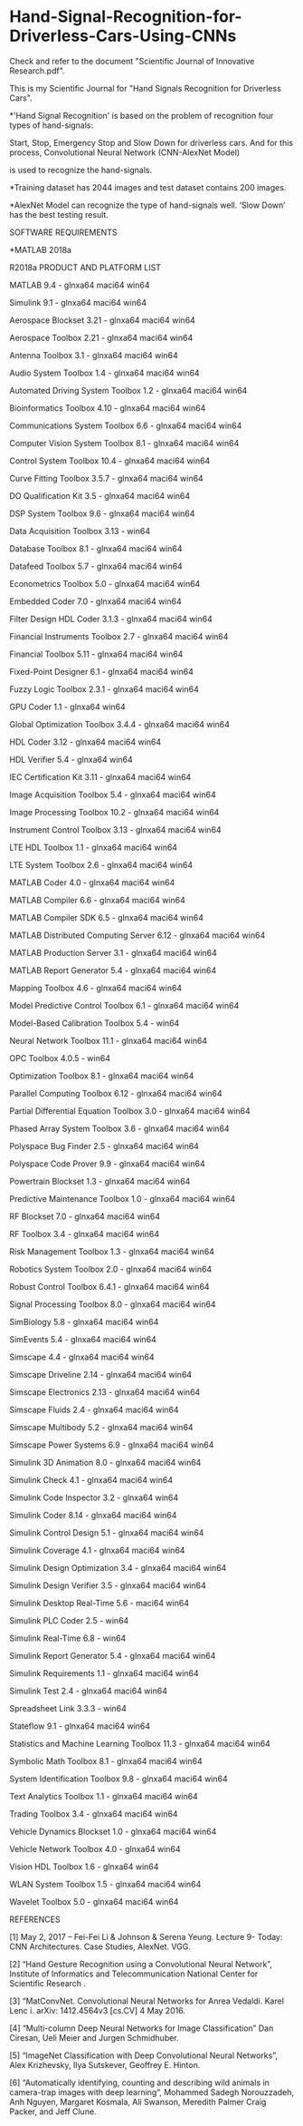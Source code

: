 # Hand-Signal-Recognition-for-Driverless-Cars-Using-CNNs

Check and refer to the document "Scientific Journal of Innovative Research.pdf".

This is my Scientific Journal for "Hand Signals Recognition for Driverless Cars".




*'Hand Signal Recognition' is based on the problem of recognition four types of hand-signals: 		
	
Start, Stop, Emergency Stop and Slow Down for driverless cars. And for this process, Convolutional Neural Network (CNN-AlexNet Model)
	
is used to recognize the hand-signals.

*Training dataset has 2044 images and test dataset contains 200 images.

*AlexNet Model can recognize the type of hand-signals well. ‘Slow Down’ has the best testing result.

  
  
  
SOFTWARE REQUIREMENTS

  *MATLAB 2018a
  
  
  
 R2018a PRODUCT AND PLATFORM LIST
 
 MATLAB 9.4 - glnxa64 maci64 win64
 
   Simulink 9.1 - glnxa64 maci64 win64
   
   Aerospace Blockset  3.21 - glnxa64 maci64 win64
   
   Aerospace Toolbox  2.21 - glnxa64 maci64 win64
   
   Antenna Toolbox  3.1 - glnxa64 maci64 win64
   
   Audio System Toolbox  1.4 - glnxa64 maci64 win64
   
   Automated Driving System Toolbox  1.2 - glnxa64 maci64 win64
   
   Bioinformatics Toolbox  4.10 - glnxa64 maci64 win64
   
   Communications System Toolbox  6.6 - glnxa64 maci64 win64
   
   Computer Vision System Toolbox  8.1 - glnxa64 maci64 win64
   
   Control System Toolbox  10.4 - glnxa64 maci64 win64
   
   Curve Fitting Toolbox  3.5.7 - glnxa64 maci64 win64
   
   DO Qualification Kit  3.5 - glnxa64 maci64 win64
   
   DSP System Toolbox  9.6 - glnxa64 maci64 win64
   
   Data Acquisition Toolbox  3.13 - win64
   
   Database Toolbox  8.1 - glnxa64 maci64 win64
   
   Datafeed Toolbox  5.7 - glnxa64 maci64 win64
   
   Econometrics Toolbox  5.0 - glnxa64 maci64 win64
   
   Embedded Coder  7.0 - glnxa64 maci64 win64
   
   Filter Design HDL Coder  3.1.3 - glnxa64 maci64 win64
   
   Financial Instruments Toolbox  2.7 - glnxa64 maci64 win64
   
   Financial Toolbox  5.11 - glnxa64 maci64 win64
   
   Fixed-Point Designer  6.1 - glnxa64 maci64 win64
   
   Fuzzy Logic Toolbox  2.3.1 - glnxa64 maci64 win64
   
   GPU Coder  1.1 - glnxa64 win64
   
   Global Optimization Toolbox  3.4.4 - glnxa64 maci64 win64
   
   HDL Coder  3.12 - glnxa64 maci64 win64
   
   HDL Verifier  5.4 - glnxa64 win64
   
   IEC Certification Kit  3.11 - glnxa64 maci64 win64
   
   Image Acquisition Toolbox  5.4 - glnxa64 maci64 win64
   
   Image Processing Toolbox  10.2 - glnxa64 maci64 win64
   
   Instrument Control Toolbox  3.13 - glnxa64 maci64 win64
   
   LTE HDL Toolbox  1.1 - glnxa64 maci64 win64
   
   LTE System Toolbox  2.6 - glnxa64 maci64 win64
   
   MATLAB Coder  4.0 - glnxa64 maci64 win64
   
   MATLAB Compiler  6.6 - glnxa64 maci64 win64
   
   MATLAB Compiler SDK  6.5 - glnxa64 maci64 win64
   
   MATLAB Distributed Computing Server  6.12 - glnxa64 maci64 win64
   
   MATLAB Production Server  3.1 - glnxa64 maci64 win64
   
   MATLAB Report Generator  5.4 - glnxa64 maci64 win64
   
   Mapping Toolbox  4.6 - glnxa64 maci64 win64
   
   Model Predictive Control Toolbox  6.1 - glnxa64 maci64 win64
   
   Model-Based Calibration Toolbox  5.4 - win64
   
   Neural Network Toolbox  11.1 - glnxa64 maci64 win64
   
   OPC Toolbox  4.0.5 - win64
   
   Optimization Toolbox  8.1 - glnxa64 maci64 win64
   
   Parallel Computing Toolbox  6.12 - glnxa64 maci64 win64
   
   Partial Differential Equation Toolbox  3.0 - glnxa64 maci64 win64
   
   Phased Array System Toolbox  3.6 - glnxa64 maci64 win64
   
   Polyspace Bug Finder  2.5 - glnxa64 maci64 win64
   
   Polyspace Code Prover  9.9 - glnxa64 maci64 win64
   
   Powertrain Blockset  1.3 - glnxa64 maci64 win64
   
   Predictive Maintenance Toolbox  1.0 - glnxa64 maci64 win64
   
   RF Blockset  7.0 - glnxa64 maci64 win64
   
   RF Toolbox  3.4 - glnxa64 maci64 win64
   
   Risk Management Toolbox  1.3 - glnxa64 maci64 win64
   
   Robotics System Toolbox  2.0 - glnxa64 maci64 win64
   
   Robust Control Toolbox  6.4.1 - glnxa64 maci64 win64
   
   Signal Processing Toolbox  8.0 - glnxa64 maci64 win64
   
   SimBiology  5.8 - glnxa64 maci64 win64
   
   SimEvents  5.4 - glnxa64 maci64 win64
   
   Simscape  4.4 - glnxa64 maci64 win64
   
   Simscape Driveline  2.14 - glnxa64 maci64 win64
   
   Simscape Electronics  2.13 - glnxa64 maci64 win64
   
   Simscape Fluids  2.4 - glnxa64 maci64 win64
   
   Simscape Multibody  5.2 - glnxa64 maci64 win64
   
   Simscape Power Systems  6.9 - glnxa64 maci64 win64
   
   Simulink 3D Animation  8.0 - glnxa64 maci64 win64
   
   Simulink Check  4.1 - glnxa64 maci64 win64
   
   Simulink Code Inspector  3.2 - glnxa64 win64
   
   Simulink Coder  8.14 - glnxa64 maci64 win64
   
   Simulink Control Design  5.1 - glnxa64 maci64 win64
   
   Simulink Coverage  4.1 - glnxa64 maci64 win64
   
   Simulink Design Optimization  3.4 - glnxa64 maci64 win64
   
   Simulink Design Verifier  3.5 - glnxa64 maci64 win64
   
   Simulink Desktop Real-Time  5.6 - maci64 win64
   
   Simulink PLC Coder  2.5 - win64
   
   Simulink Real-Time  6.8 - win64
   
   Simulink Report Generator  5.4 - glnxa64 maci64 win64
   
   Simulink Requirements  1.1 - glnxa64 maci64 win64
   
   Simulink Test  2.4 - glnxa64 maci64 win64
   
   Spreadsheet Link  3.3.3 - win64
   
   Stateflow  9.1 - glnxa64 maci64 win64
   
   Statistics and Machine Learning Toolbox  11.3 - glnxa64 maci64 win64
   
   Symbolic Math Toolbox  8.1 - glnxa64 maci64 win64
   
   System Identification Toolbox  9.8 - glnxa64 maci64 win64
   
   Text Analytics Toolbox  1.1 - glnxa64 maci64 win64
   
   Trading Toolbox  3.4 - glnxa64 maci64 win64
   
   Vehicle Dynamics Blockset  1.0 - glnxa64 maci64 win64
   
   Vehicle Network Toolbox  4.0 - glnxa64 win64
   
   Vision HDL Toolbox  1.6 - glnxa64 win64
   
   WLAN System Toolbox  1.5 - glnxa64 maci64 win64
   
   Wavelet Toolbox  5.0 - glnxa64 maci64 win64



REFERENCES

[1] May 2, 2017 – Fei-Fei Li & Johnson & Serena Yeung. Lecture 9- Today: CNN Architectures. Case Studies, AlexNet. VGG.

[2] “Hand Gesture Recognition using a Convolutional Neural Network”, Institute of Informatics and Telecommunication National Center for Scientific Research .

[3] “MatConvNet. Convolutional Neural Networks for Anrea Vedaldi. Karel Lenc i. arXiv: 1412.4564v3 [cs.CV] 4 May 2016.

[4] “Multi-column Deep Neural Networks for Image Classification” Dan Ciresan, Ueli Meier and Jurgen Schmidhuber.

[5] “ImageNet Classification with Deep Convolutional Neural Networks”, Alex Krizhevsky, Ilya Sutskever, Geoffrey E. Hinton.

[6] “Automatically identifying, counting and describing wild animals in camera-trap images with deep learning”, Mohammed Sadegh Norouzzadeh, Anh 
Nguyen, Margaret Kosmala, Ali Swanson, Meredith Palmer Craig Packer, and Jeff Clune.

 
